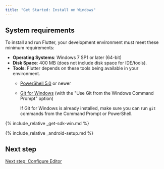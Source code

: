 ```yaml
---
title: "Get Started: Install on Windows"
---
```


## System requirements

To install and run Flutter, your development environment must meet these minimum requirements:

- **Operating Systems**: Windows 7 SP1 or later (64-bit)
- **Disk Space**: 400 MB (does not include disk space for IDE/tools).
- **Tools**: Flutter depends on these tools being available in your environment.
  - [PowerShell 5.0][] or newer
  - [Git for Windows][] (with the "Use Git from the Windows Command Prompt" option)

     If Git for Windows is already installed, make sure you can run `git` commands from the
     Command Prompt or PowerShell.

{% include_relative _get-sdk-win.md %}

{% include_relative _android-setup.md %}

## Next step

[Next step: Configure Editor](/get-started/editor)

[Git for Windows]: https://git-scm.com/download/win
[PowerShell 5.0]: https://docs.microsoft.com/en-us/powershell/scripting/_installing-windows-powershell#upgrading-existing-windows-powershell